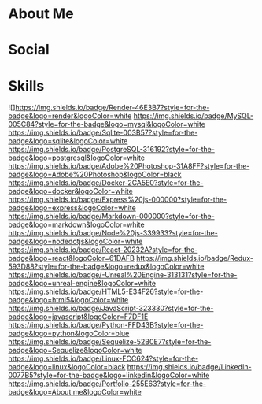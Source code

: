 # About Me

# Social

# Skills
![]https://img.shields.io/badge/Render-46E3B7?style=for-the-badge&logo=render&logoColor=white
https://img.shields.io/badge/MySQL-005C84?style=for-the-badge&logo=mysql&logoColor=white
https://img.shields.io/badge/Sqlite-003B57?style=for-the-badge&logo=sqlite&logoColor=white
https://img.shields.io/badge/PostgreSQL-316192?style=for-the-badge&logo=postgresql&logoColor=white
https://img.shields.io/badge/Adobe%20Photoshop-31A8FF?style=for-the-badge&logo=Adobe%20Photoshop&logoColor=black
https://img.shields.io/badge/Docker-2CA5E0?style=for-the-badge&logo=docker&logoColor=white
https://img.shields.io/badge/Express%20js-000000?style=for-the-badge&logo=express&logoColor=white
https://img.shields.io/badge/Markdown-000000?style=for-the-badge&logo=markdown&logoColor=white
https://img.shields.io/badge/Node%20js-339933?style=for-the-badge&logo=nodedotjs&logoColor=white
https://img.shields.io/badge/React-20232A?style=for-the-badge&logo=react&logoColor=61DAFB
https://img.shields.io/badge/Redux-593D88?style=for-the-badge&logo=redux&logoColor=white
https://img.shields.io/badge/-Unreal%20Engine-313131?style=for-the-badge&logo=unreal-engine&logoColor=white
https://img.shields.io/badge/HTML5-E34F26?style=for-the-badge&logo=html5&logoColor=white
https://img.shields.io/badge/JavaScript-323330?style=for-the-badge&logo=javascript&logoColor=F7DF1E
https://img.shields.io/badge/Python-FFD43B?style=for-the-badge&logo=python&logoColor=blue
https://img.shields.io/badge/Sequelize-52B0E7?style=for-the-badge&logo=Sequelize&logoColor=white
https://img.shields.io/badge/Linux-FCC624?style=for-the-badge&logo=linux&logoColor=black
https://img.shields.io/badge/LinkedIn-0077B5?style=for-the-badge&logo=linkedin&logoColor=white
https://img.shields.io/badge/Portfolio-255E63?style=for-the-badge&logo=About.me&logoColor=white

<!--
**MoonChopperr/MoonChopperr** is a ✨ _special_ ✨ repository because its `README.md` (this file) appears on your GitHub profile.

Here are some ideas to get you started:

- 🔭 I’m currently working on ...
- 🌱 I’m currently learning ...
- 👯 I’m looking to collaborate on ...
- 🤔 I’m looking for help with ...
- 💬 Ask me about ...
- 📫 How to reach me: ...
- 😄 Pronouns: ...
- ⚡ Fun fact: ...
-->
